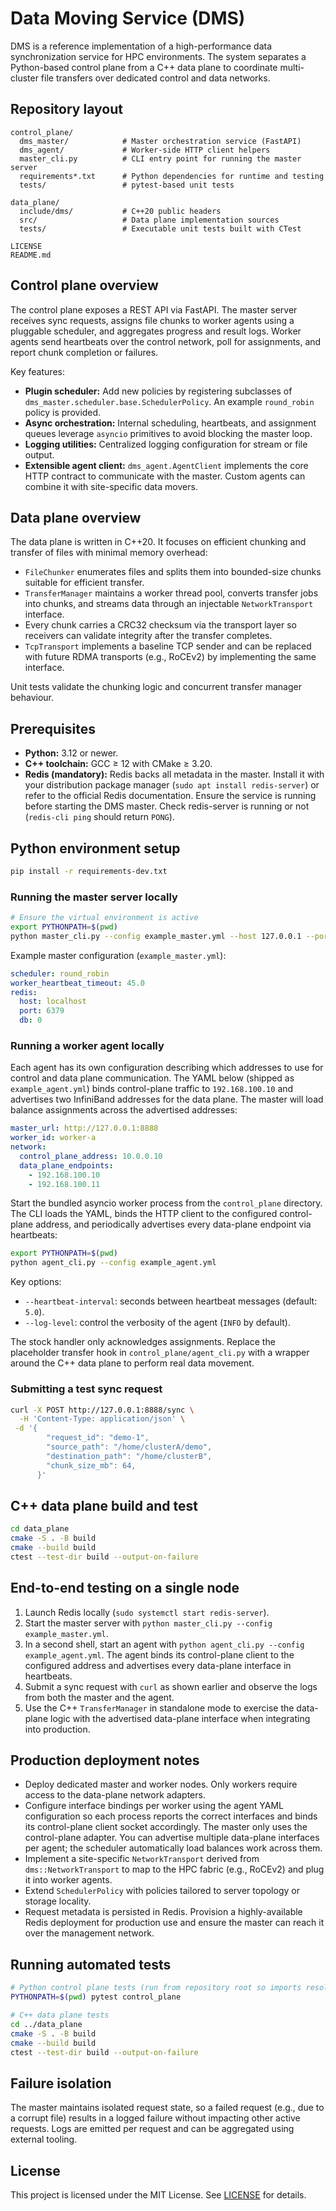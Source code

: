 # Data Moving Service (DMS)

DMS is a reference implementation of a high-performance data synchronization service for
HPC environments. The system separates a Python-based control plane from a C++ data plane
to coordinate multi-cluster file transfers over dedicated control and data networks.

## Repository layout

```
control_plane/
  dms_master/            # Master orchestration service (FastAPI)
  dms_agent/             # Worker-side HTTP client helpers
  master_cli.py          # CLI entry point for running the master server
  requirements*.txt      # Python dependencies for runtime and testing
  tests/                 # pytest-based unit tests

data_plane/
  include/dms/           # C++20 public headers
  src/                   # Data plane implementation sources
  tests/                 # Executable unit tests built with CTest

LICENSE
README.md
```

## Control plane overview

The control plane exposes a REST API via FastAPI. The master server receives sync requests,
assigns file chunks to worker agents using a pluggable scheduler, and aggregates progress
and result logs. Worker agents send heartbeats over the control network, poll for
assignments, and report chunk completion or failures.

Key features:

- **Plugin scheduler:** Add new policies by registering subclasses of
  `dms_master.scheduler.base.SchedulerPolicy`. An example `round_robin` policy is provided.
- **Async orchestration:** Internal scheduling, heartbeats, and assignment queues leverage
  `asyncio` primitives to avoid blocking the master loop.
- **Logging utilities:** Centralized logging configuration for stream or file output.
- **Extensible agent client:** `dms_agent.AgentClient` implements the core HTTP contract to
  communicate with the master. Custom agents can combine it with site-specific data movers.

## Data plane overview

The data plane is written in C++20. It focuses on efficient chunking and transfer of files
with minimal memory overhead:

- `FileChunker` enumerates files and splits them into bounded-size chunks suitable for
  efficient transfer.
- `TransferManager` maintains a worker thread pool, converts transfer jobs into chunks, and
  streams data through an injectable `NetworkTransport` interface.
- Every chunk carries a CRC32 checksum via the transport layer so receivers can validate
  integrity after the transfer completes.
- `TcpTransport` implements a baseline TCP sender and can be replaced with future RDMA
  transports (e.g., RoCEv2) by implementing the same interface.

Unit tests validate the chunking logic and concurrent transfer manager behaviour.

## Prerequisites

- **Python:** 3.12 or newer.
- **C++ toolchain:** GCC ≥ 12 with CMake ≥ 3.20.
- **Redis (mandatory):** Redis backs all metadata in the master. Install it with your
  distribution package manager (`sudo apt install redis-server`) or refer to the official
  Redis documentation. Ensure the service is running before starting the DMS master.
  Check redis-server is running or not (`redis-cli ping` should return `PONG`).

## Python environment setup

```bash
pip install -r requirements-dev.txt
```

### Running the master server locally

```bash
# Ensure the virtual environment is active
export PYTHONPATH=$(pwd)
python master_cli.py --config example_master.yml --host 127.0.0.1 --port 8888
```

Example master configuration (`example_master.yml`):

```yaml
scheduler: round_robin
worker_heartbeat_timeout: 45.0
redis:
  host: localhost
  port: 6379
  db: 0
```

### Running a worker agent locally

Each agent has its own configuration describing which addresses to use for control and data
plane communication. The YAML below (shipped as `example_agent.yml`) binds control-plane
traffic to `192.168.100.10` and advertises two InfiniBand addresses for the data plane. The master will
load balance assignments across the advertised addresses:

```yaml
master_url: http://127.0.0.1:8888
worker_id: worker-a
network:
  control_plane_address: 10.0.0.10
  data_plane_endpoints:
    - 192.168.100.10
    - 192.168.100.11
```

Start the bundled asyncio worker process from the `control_plane` directory. The CLI loads
the YAML, binds the HTTP client to the configured control-plane address, and periodically
advertises every data-plane endpoint via heartbeats:

```bash
export PYTHONPATH=$(pwd)
python agent_cli.py --config example_agent.yml
```

Key options:

- `--heartbeat-interval`: seconds between heartbeat messages (default: `5.0`).
- `--log-level`: control the verbosity of the agent (`INFO` by default).

The stock handler only acknowledges assignments. Replace the placeholder transfer hook in
`control_plane/agent_cli.py` with a wrapper around the C++ data plane to perform real data
movement.

### Submitting a test sync request

```bash
curl -X POST http://127.0.0.1:8888/sync \
  -H 'Content-Type: application/json' \
 -d '{
        "request_id": "demo-1",
        "source_path": "/home/clusterA/demo",
        "destination_path": "/home/clusterB",
        "chunk_size_mb": 64,
      }'
```

## C++ data plane build and test

```bash
cd data_plane
cmake -S . -B build
cmake --build build
ctest --test-dir build --output-on-failure
```

## End-to-end testing on a single node

1. Launch Redis locally (`sudo systemctl start redis-server`).
2. Start the master server with `python master_cli.py --config example_master.yml`.
3. In a second shell, start an agent with `python agent_cli.py --config example_agent.yml`.
   The agent binds its control-plane client to the configured address and advertises every
   data-plane interface in heartbeats.
4. Submit a sync request with `curl` as shown earlier and observe the logs from both the master
   and the agent.
5. Use the C++ `TransferManager` in standalone mode to exercise the data-plane logic with the
   advertised data-plane interface when integrating into production.

## Production deployment notes

- Deploy dedicated master and worker nodes. Only workers require access to the data-plane
  network adapters.
- Configure interface bindings per worker using the agent YAML configuration so each process
  reports the correct interfaces and binds its control-plane client socket accordingly. The
  master only uses the control-plane adapter. You can advertise multiple data-plane
  interfaces per agent; the scheduler automatically load balances work across them.
- Implement a site-specific `NetworkTransport` derived from `dms::NetworkTransport` to map
  to the HPC fabric (e.g., RoCEv2) and plug it into worker agents.
- Extend `SchedulerPolicy` with policies tailored to server topology or storage locality.
- Request metadata is persisted in Redis. Provision a highly-available Redis deployment for
  production use and ensure the master can reach it over the management network.

## Running automated tests

```bash
# Python control plane tests (run from repository root so imports resolve)
PYTHONPATH=$(pwd) pytest control_plane

# C++ data plane tests
cd ../data_plane
cmake -S . -B build
cmake --build build
ctest --test-dir build --output-on-failure
```

## Failure isolation

The master maintains isolated request state, so a failed request (e.g., due to a corrupt
file) results in a logged failure without impacting other active requests. Logs are emitted
per request and can be aggregated using external tooling.

## License

This project is licensed under the MIT License. See [LICENSE](LICENSE) for details.
